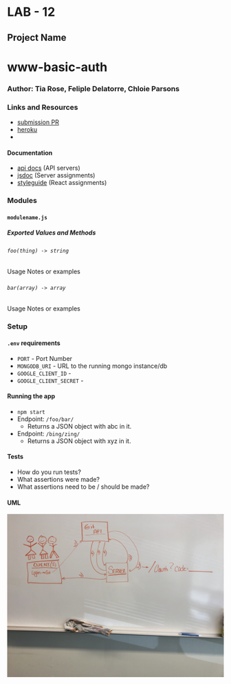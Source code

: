 # LAB - 12 

## Project Name
# www-basic-auth

### Author: Tia Rose, Feliple Delatorre, Chloie Parsons

### Links and Resources
* [submission PR](https://github.com/tia-rose-401-advanced-javascript/www-basic-auth/pull/1)
* [heroku](https://rocky-lake-53437.herokuapp.com/)
* 

#### Documentation
* [api docs](http://xyz.com) (API servers)
* [jsdoc](http://xyz.com) (Server assignments)
* [styleguide](http://xyz.com) (React assignments)

### Modules
#### `modulename.js`
##### Exported Values and Methods

###### `foo(thing) -> string`
Usage Notes or examples

###### `bar(array) -> array`
Usage Notes or examples

### Setup
#### `.env` requirements
* `PORT` - Port Number
* `MONGODB_URI` - URL to the running mongo instance/db
* `GOOGLE_CLIENT_ID` - 
* `GOOGLE_CLIENT_SECRET` - 

#### Running the app
* `npm start`
* Endpoint: `/foo/bar/`
  * Returns a JSON object with abc in it.
* Endpoint: `/bing/zing/`
  * Returns a JSON object with xyz in it.
  
#### Tests
* How do you run tests?
* What assertions were made?
* What assertions need to be / should be made?

#### UML
![uml](./assets/lab12_UML.JPG)
